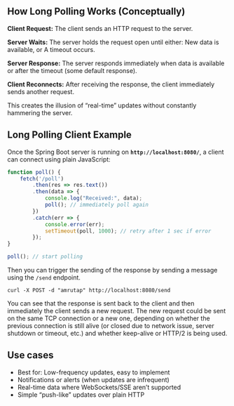 ## How Long Polling Works (Conceptually)

**Client Request:** The client sends an HTTP request to the server.

**Server Waits:** The server holds the request open until either: New data is available, or A timeout occurs.

**Server Response:** The server responds immediately when data is available or after the timeout (some default response).

**Client Reconnects:** After receiving the response, the client immediately sends another request.

This creates the illusion of “real-time” updates without constantly hammering the server.

## Long Polling Client Example

Once the Spring Boot server is running on **`http://localhost:8080/`**, a client can connect using plain JavaScript:

```javascript
function poll() {
    fetch('/poll')
        .then(res => res.text())
        .then(data => {
            console.log("Received:", data);
            poll(); // immediately poll again
        })
        .catch(err => {
            console.error(err);
            setTimeout(poll, 1000); // retry after 1 sec if error
        });
}

poll(); // start polling
```

Then you can trigger the sending of the response by sending a message using the `/send` endpoint.

```curl
curl -X POST -d "amrutap" http://localhost:8080/send
```

You can see that the response is sent back to the client and then immediately the client sends a new request. The new request could be sent on the same TCP connection or a new one, depending on whether the previous connection is still alive (or closed due to network issue, server shutdown or timeout, etc.) and whether keep-alive or HTTP/2 is being used.

## Use cases
- Best for: Low-frequency updates, easy to implement
- Notifications or alerts (when updates are infrequent)
- Real-time data where WebSockets/SSE aren’t supported
- Simple “push-like” updates over plain HTTP